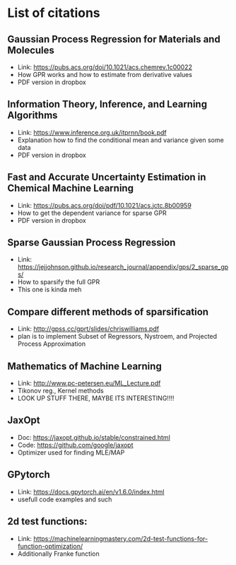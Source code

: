 # List of citations

## Gaussian Process Regression for Materials and Molecules 
 
- Link: https://pubs.acs.org/doi/10.1021/acs.chemrev.1c00022
- How GPR works and how to estimate from derivative values
- PDF version in dropbox

## Information Theory, Inference, and Learning Algorithms

- Link: https://www.inference.org.uk/itprnn/book.pdf
- Explanation how to find the conditional mean and variance given some data
- PDF version in dropbox

## Fast and Accurate Uncertainty Estimation in Chemical Machine Learning

- Link: https://pubs.acs.org/doi/pdf/10.1021/acs.jctc.8b00959
- How to get the dependent variance for sparse GPR
- PDF version in dropbox

## Sparse Gaussian Process Regression

- Link: https://jejjohnson.github.io/research_journal/appendix/gps/2_sparse_gps/
- How to sparsify the full GPR
- This one is kinda meh

## Compare different methods of sparsification

- Link: http://gpss.cc/gprt/slides/chriswilliams.pdf
- plan is to implement Subset of Regressors, Nystroem, and Projected Process Approximation

## Mathematics of Machine Learning

- Link: http://www.pc-petersen.eu/ML_Lecture.pdf
- Tikonov reg., Kernel methods
- LOOK UP STUFF THERE, MAYBE ITS INTERESTING!!!!

## JaxOpt

- Doc: https://jaxopt.github.io/stable/constrained.html
- Code: https://github.com/google/jaxopt
- Optimizer used for finding MLE/MAP

## GPytorch

- Link: https://docs.gpytorch.ai/en/v1.6.0/index.html
- usefull code examples and such

## 2d test functions:

- Link: https://machinelearningmastery.com/2d-test-functions-for-function-optimization/
- Additionally Franke function